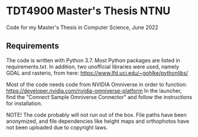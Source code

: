 # TDT4900 Master's Thesis NTNU

Code for my Master's Thesis in Computer Science, June 2022

## Requirements

The code is written with Python 3.7. Most Python packages are listed in requirements.txt. In addition, two unofficial libraries were used, namely GDAL and rasterio, from here: https://www.lfd.uci.edu/~gohlke/pythonlibs/

Most of the code needs code from NVIDIA Omniverse in order to function: https://developer.nvidia.com/nvidia-omniverse-platform
In the launcher, find the "Connect Sample Omniverse Connector" and follow the instructions for installation.

NOTE! The code probably will not run out of the box. File paths have been anonymized, and file dependencies like height maps and orthophotos have not been uploaded due to copyright laws.
